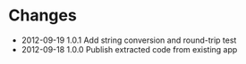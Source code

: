 # Changes

* 2012-09-19 1.0.1 Add string conversion and round-trip test
* 2012-09-18 1.0.0 Publish extracted code from existing app

